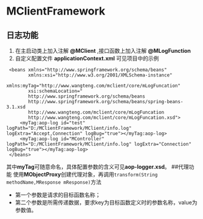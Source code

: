 # MClientFramework
## 日志功能
1. 在主启动类上加入注解 **@MClient** ,接口函数上加入注解 **@MLogFunction**
2. 自定义配置文件 **applicationContext.xml** 可见项目中的示例
  <?xml version="1.0" encoding="UTF-8"?>
     <beans xmlns="http://www.springframework.org/schema/beans"
            xmlns:xsi="http://www.w3.org/2001/XMLSchema-instance"
            xmlns:myTag="http://www.wangteng.com/mclient/core/mLogFuncation"
            xsi:schemaLocation="
            http://www.springframework.org/schema/beans
            http://www.springframework.org/schema/beans/spring-beans-3.1.xsd
            http://www.wangteng.com/mclient/core/mLogFuncation
            http://www.wangteng.com/mclient/core/mLogFuncation.xsd">
         <myTag:aop-log id="test" logPath="D:/MClientFramework/MClient/info.log" logExtra="Accept,Connection" logBug="true"></myTag:aop-log>
         <myTag:aop-log id="MController" logPath="D:/MClientFramework/MClient/info.log" logExtra="Connection" logBug="true"></myTag:aop-log>
     </beans>
  其中**myTag**可随意命名，具体配置参数的含义可见**aop-logger.xsd**。
  ##代理功能
  使用**MObjectProxy**创建代理对象，再调用`transform(String methodName,MResponse mResponse)`方法
  * 第一个参数是请求的目标函数名称；
  * 第二个参数是所需传递数据，要求key为目标函数定义时的参数名称，value为参数值。